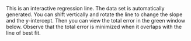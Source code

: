 This is an interactive regression line. The data set is automatically generated.
You can shift vertically and rotate the line to change the slope and the y-intercept.
Then you can view the total error in the green window below.
Observe that the total error is minimized when it overlaps with the line of best fit.
